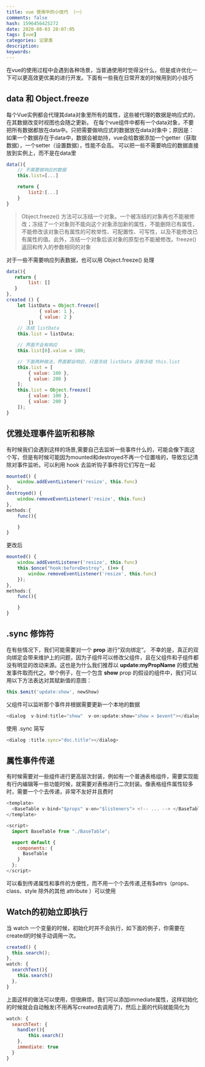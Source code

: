 ```yaml
---
title: vue 使用中的小技巧 （一）
comments: false
hash: 1596456425272
date: 2020-08-03 20:07:05
tags: [vue]
categories: 记录类
description:
keywords:
---
```

在vue的使用过程中会遇到各种场景，当普通使用时觉得没什么，但是或许优化一下可以更高效更优美的进行开发。下面有一些我在日常开发的时候用到的小技巧

<!-- more -->

## data 和 Object.freeze
每个Vue实例都会代理其data对象里所有的属性，这些被代理的数据是响应式的，在其数据改变时视图也会随之更新。
在每个vue组件中都有一个data对象，不要把所有数据都放在data中。只把需要做响应式的数据放在data对象中；原因是：如果一个数据存在于data中，数据会被劫持，vue会给数据添加一个getter（获取数据），一个setter（设置数据），性能不会高。
可以把一些不需要响应的数据直接放到实例上，而不是在data里

``` js
data(){
    // 不需要做响应的数据
    this.list=[...]

    return {
        list2:[...]
    }
}
```

> Object.freeze() 方法可以冻结一个对象。一个被冻结的对象再也不能被修改；冻结了一个对象则不能向这个对象添加新的属性，不能删除已有属性，不能修改该对象已有属性的可枚举性、可配置性、可写性，以及不能修改已有属性的值。此外，冻结一个对象后该对象的原型也不能被修改。freeze() 返回和传入的参数相同的对象

对于一些不需要响应列表数据，也可以用 Object.freeze() 处理
``` js
data(){
   return { 
        list: []
   }
},
created () {
    let listData = Object.freeze([
            { value: 1 },
            { value: 2 }
        ])
    // 冻结 listData 
    this.list = listData;

    // 界面不会有响应
    this.list[0].value = 100;

    // 下面两种做法，界面都会响应，只是冻结 listData 没有冻结 this.list
    this.list = [
        { value: 100 },
        { value: 200 }
    ];
    this.list = Object.freeze([
        { value: 100 },
        { value: 200 }
    ]);
}
```

## 优雅处理事件监听和移除

有时候我们会遇到这样的场景,需要自己去监听一些事件什么的，可能会像下面这个写，但是有时候可能因为mounted和destroyed不再一个位置啥的，导致忘记清除对事件监听。可以利用 hook 去监听钩子事件将它们写在一起

``` js
mounted() {
    window.addEventListener('resize', this.func)
},
destroyed() {
    window.removeEventListener('resize', this.func)
},
methods:{
    func(){

    }
}
```

更改后

``` js
mounted() {
    window.addEventListener('resize', this.func)
    this.$once("hook:beforeDestroy", ()=> {
        window.removeEventListener('resize', this.func)
    });
},
methods:{
    func(){

    }
}
```
## .sync 修饰符

在有些情况下，我们可能需要对一个 **prop** 进行“双向绑定”。 不幸的是，真正的双向绑定会带来维护上的问题，因为子组件可以修改父组件，且在父组件和子组件都没有明显的改动来源。这也是为什么我们推荐以 **update:myPropName** 的模式触发事件取而代之。举个例子，在一个包含 **show** prop 的假设的组件中，我们可以用以下方法表达对其赋新值的意图：

``` js
this.$emit('update:show', newShow)
```
父组件可以监听那个事件并根据需要更新一个本地的数据
``` js
<dialog  v-bind:title="show"  v-on:update:show="show = $event"></dialog>
```
使用 .sync 简写 
``` js
<dialog :title.sync="doc.title"></dialog>
```

## 属性事件传递

有时候需要对一些组件进行更高层次封装，例如有一个普通表格组件，需要实现能有行内编辑等一些功能时候，就需要对表格进行二次封装。像表格组件属性较多时，需要一个个去传递，非常不友好并且费时

``` js
<template>
  <BaseTable v-bind="$props" v-on="$listeners"> <!-- ... --> </BaseTable>
</template>

<script>
  import BaseTable from "./BaseTable";

  export default {
    components: {
      BaseTable
    }
  };
</script>
```
可以看到传递属性和事件的方便性，而不用一个个去传递,还有$attrs（props、class、style 除外的其他 attribute ）可以使用

## Watch的初始立即执行
当 watch 一个变量的时候，初始化时并不会执行，如下面的例子，你需要在created的时候手动调用一次。
``` js
created() {
  this.search();
},
watch: {
  searchText(){
    this.search()
  },
}
```
上面这样的做法可以使用，但很麻烦，我们可以添加immediate属性，这样初始化的时候就会自动触发(不用再写created去调用了)，然后上面的代码就能简化为
``` js
watch: {
  searchText: {
    handler(){
        this.search()
    },
    immediate: true
  }
}
```
